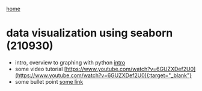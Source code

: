 [home](https://nils-holmberg.github.io/sfac-py/)

# data visualization using seaborn (210930)

- intro, overview to graphing with python [intro](graphs.html)
- some video tutorial [https://www.youtube.com/watch?v=6GUZXDef2U0](https://www.youtube.com/watch?v=6GUZXDef2U0){:target="_blank"}
- some bullet point [some link](some.html)


